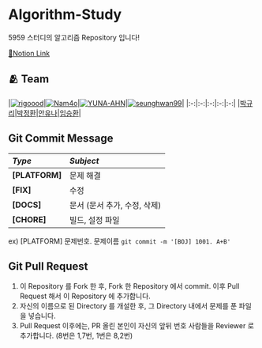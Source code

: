 # Algorithm-Study

5959 스터디의 알고리즘 Repository 입니다!

[🔗Notion Link]([https://internal-message-100.notion.site/5959-5272b759290147858970ae538719a2c4?pvs=4](https://www.notion.so/f8081c2826c24442b0fa5cc2e8f45b2a?v=5603554c10134137bd95e8fac6570aca))

## :people_hugging: Team

|[![rigoood](https://avatars.githubusercontent.com/u/132658372?v=4)](https://github.com/rigoood)|[![Nam4o](https://avatars.githubusercontent.com/u/128338647?v=4)](https://github.com/Nam4o)|[![YUNA-AHN](https://github.com/settings/profile)](https://github.com/YUNA-AHN)|[![seunghwan99](https://avatars.githubusercontent.com/u/139419039?v=4)](https://github.com/seunghwan99)|
|:-:|:-:|:-:|:-:|:-:|
|[박규리](https://github.com/rigoood)|[박정환](https://github.com/Nam4o)|[안유나](https://github.com/YUNA-AHN)|[임승환](https://github.com/Lim-seunghwan99)|

## Git Commit Message
|*Type*|*Subject*|
|:---|:---|
|**[PLATFORM]**|문제 해결|
|**[FIX]**|수정|
|**[DOCS]**|문서 (문서 추가, 수정, 삭제)|
|**[CHORE]**|빌드, 설정 파일|

ex) [PLATFORM] 문제번호. 문제이름 `git commit -m '[BOJ] 1001. A+B'`

## Git Pull Request
 1. 이 Repository 를 Fork 한 후, Fork 한 Repository 에서 commit. 이후 Pull Request 해서 이 Repository 에 추가합니다.
 2. 자신의 이름으로 된 Directory 를 개설한 후, 그 Directory 내에서 문제를 푼 파일을 넣습니다.
 3. Pull Request 이후에는, PR 올린 본인이 자신의 앞뒤 번호 사람들을 Reviewer 로 추가합니다. (8번은 1,7번, 1번은 8,2번)
